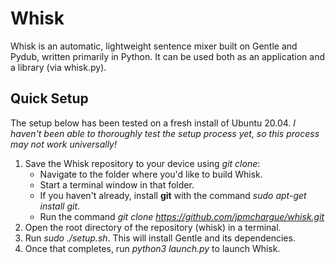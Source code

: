 # Whisk 
Whisk is an automatic, lightweight sentence mixer built on Gentle and Pydub, written primarily in Python.
It can be used both as an application and a library (via whisk.py).

## Quick Setup
The setup below has been tested on a fresh install of Ubuntu 20.04.
*I haven't been able to thoroughly test the setup process yet, so this process may not work universally!*
1. Save the Whisk repository to your device using *git clone*:
	* Navigate to the folder where you'd like to build Whisk.
	* Start a terminal window in that folder.
	* If you haven't already, install **git** with the command *sudo apt-get install git*.
	* Run the command *git clone https://github.com/jpmchargue/whisk.git*
1. Open the root directory of the repository (whisk) in a terminal.
1. Run *sudo ./setup.sh*. This will install Gentle and its dependencies.
1. Once that completes, run *python3 launch.py* to launch Whisk.
